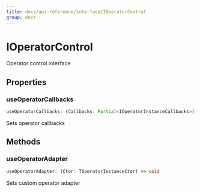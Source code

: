 ```yaml
---
title: docs/api-reference/interface/IOperatorControl
group: docs
---
```


# IOperatorControl

Operator control interface

## Properties

### useOperatorCallbacks

```ts
useOperatorCallbacks: (Callbacks: Partial<IOperatorInstanceCallbacks>) => void
```

Sets operator callbacks

## Methods

### useOperatorAdapter

```ts
useOperatorAdapter: (Ctor: TOperatorInstanceCtor) => void
```

Sets custom operator adapter
